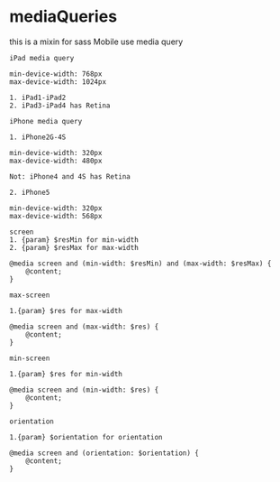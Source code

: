 mediaQueries
============

this is a mixin for sass Mobile use media query

```shell
iPad media query

min-device-width: 768px
max-device-width: 1024px

1. iPad1-iPad2
2. iPad3-iPad4 has Retina
```


```shell
iPhone media query

1. iPhone2G-4S

min-device-width: 320px
max-device-width: 480px

Not: iPhone4 and 4S has Retina

2. iPhone5

min-device-width: 320px
max-device-width: 568px

```


```shell
screen
1. {param} $resMin for min-width 
2. {param} $resMax for max-width

@media screen and (min-width: $resMin) and (max-width: $resMax) {
    @content;
}
```


```shell
max-screen

1.{param} $res for max-width 

@media screen and (max-width: $res) {
    @content;
}
```


```shell
min-screen

1.{param} $res for min-width 

@media screen and (min-width: $res) {
    @content;
}
```


```shell
orientation

1.{param} $orientation for orientation

@media screen and (orientation: $orientation) {
    @content;
}
```
